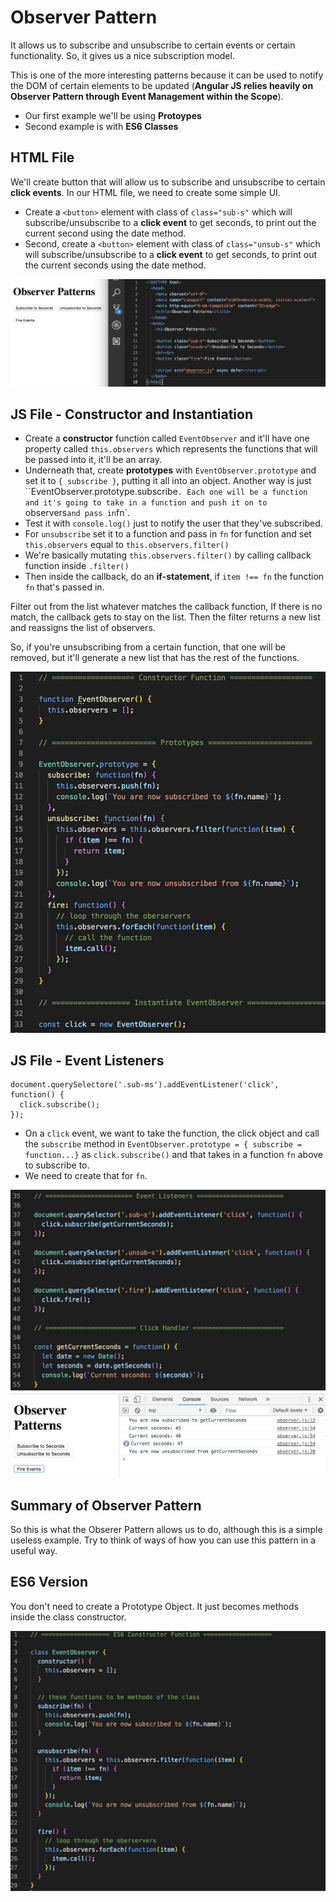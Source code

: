 # Observer Pattern

It allows us to subscribe and unsubscribe to certain events or certain functionality. So, it gives us a nice subscription model.

This is one of the more interesting patterns because it can be used to notify the DOM of certain elements to be updated (**Angular JS relies heavily on Observer Pattern through Event Management within the Scope**).

* Our first example we'll be using **Protoypes** 
* Second example is with **ES6 Classes**

## HTML File

We'll create button that will allow us to subscribe and unsubscribe to certain **click events**. In our HTML file, we need to create some simple UI.

* Create a `<button>` element with class of `class="sub-s"` which will subscribe/unsubscribe to a **click event** to get seconds, to print out the current second using the date method.
* Second, create a `<button>` element with class of `class="unsub-s"` which will subscribe/unsubscribe to a **click event** to get seconds, to print out the current seconds using the date method.


<kbd>![alt text](img/observer00.png "screenshot")</kbd>

## JS File - Constructor and Instantiation

* Create a **constructor** function called `EventObserver` and it'll have one property called `this.observers` which represents the functions that will be passed into it, it'll be an array.
* Underneath that, create **prototypes** with `EventObserver.prototype` and set it to `{ subscribe }`, putting it all into an object. Another way is just ``EventObserver.prototype.subscribe`. Each one will be a function and it's going to take in a function and push it on to `observers` and pass in `fn`.
* Test it with `console.log()` just to notify the user that they've subscribed.
* For `unsubscribe` set it to a function and pass in `fn` for function and set `this.observers` equal to `this.observers.filter()`
* We're basically mutating `this.observers.filter()` by calling callback function inside `.filter()`
* Then inside the callback, do an **if-statement**, if `item !== fn` the function `fn` that's passed in.

Filter out from the list whatever matches the callback function, If there is no match, the callback gets to stay on the list. Then the filter returns a new list and reassigns the list of observers.

So, if you're unsubscribing from a certain function, that one will be removed, but it'll generate a new list that has the rest of the functions.

<kbd>![alt text](img/observer01.png "screenshot")</kbd>

## JS File - Event Listeners

```
document.querySelectore('.sub-ms').addEventListener('click', function() {
  click.subscribe();
});
```

* On a `click` event, we want to take the function, the click object and call the `subscribe` method in `EventObserver.prototype = { subscribe = function...}` as `click.subscribe()` and that takes in a function `fn` above to subscribe to.
* We need to create that for `fn`.

<kbd>![alt text](img/observer02.png "screenshot")</kbd>
<kbd>![alt text](img/observer03.png "screenshot")</kbd>

## Summary of Observer Pattern

So this is what the Obserer Pattern allows us to do, although this is a simple useless example. Try to think of ways of how you can use this pattern in a useful way.

## ES6 Version

You don't need to create a Prototype Object. It just becomes methods inside the class constructor.

<kbd>![alt text](img/observer04.png "screenshot")</kbd>